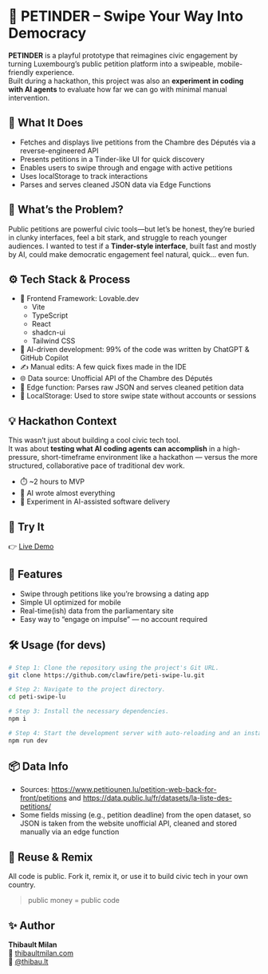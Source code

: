 # 🧡 PETINDER – Swipe Your Way Into Democracy

**PETINDER** is a playful prototype that reimagines civic engagement by turning Luxembourg’s public petition platform into a swipeable, mobile-friendly experience.  
Built during a hackathon, this project was also an **experiment in coding with AI agents** to evaluate how far we can go with minimal manual intervention.

## 🚀 What It Does

* Fetches and displays live petitions from the Chambre des Députés via a reverse-engineered API
* Presents petitions in a Tinder-like UI for quick discovery
* Enables users to swipe through and engage with active petitions
* Uses localStorage to track interactions
* Parses and serves cleaned JSON data via Edge Functions

## 🎯 What’s the Problem?

Public petitions are powerful civic tools—but let’s be honest, they’re buried in clunky interfaces, feel a bit stark, and struggle to reach younger audiences.
I wanted to test if a **Tinder-style interface**, built fast and mostly by AI, could make democratic engagement feel natural, quick… even fun.

## ⚙️ Tech Stack & Process

* 💅 Frontend Framework: Lovable.dev
  * Vite
  * TypeScript
  * React
  * shadcn-ui
  * Tailwind CSS
* 🧠 AI-driven development: 99% of the code was written by ChatGPT & GitHub Copilot
* ✍️ Manual edits: A few quick fixes made in the IDE
* 🌐 Data source: Unofficial API of the Chambre des Députés
* 🧾 Edge function: Parses raw JSON and serves cleaned petition data
* 💾 LocalStorage: Used to store swipe state without accounts or sessions

## 💡 Hackathon Context

This wasn’t just about building a cool civic tech tool.  
It was about **testing what AI coding agents can accomplish** in a high-pressure, short-timeframe environment like a hackathon — versus the more structured, collaborative pace of traditional dev work.

*	⏱️ ~2 hours to MVP
* 🤖 AI wrote almost everything
* 🧪 Experiment in AI-assisted software delivery

## 📱 Try It

👉 [Live Demo](https://peti-swipe-lu.lovable.app/)

## 🧠 Features

* Swipe through petitions like you’re browsing a dating app
* Simple UI optimized for mobile
* Real-time(ish) data from the parliamentary site
* Easy way to “engage on impulse” — no account required

## 🛠 Usage (for devs)

```sh
# Step 1: Clone the repository using the project's Git URL.
git clone https://github.com/clawfire/peti-swipe-lu.git

# Step 2: Navigate to the project directory.
cd peti-swipe-lu

# Step 3: Install the necessary dependencies.
npm i

# Step 4: Start the development server with auto-reloading and an instant preview.
npm run dev
```

## 📦 Data Info

* Sources: https://www.petitiounen.lu/petition-web-back-for-front/petitions and https://data.public.lu/fr/datasets/la-liste-des-petitions/
* Some fields missing (e.g., petition deadline) from the open dataset, so JSON is taken from the website unofficial API, cleaned and stored manually via an edge function

## 🤝 Reuse & Remix

All code is public. Fork it, remix it, or use it to build civic tech in your own country.

> public money = public code

## ✨ Author

**Thibault Milan**  
🔗 [thibaultmilan.com](https://thibaultmilan.com)  
🦋 [@thibau.lt](https://bsky.app/profile/thibau.lt)
